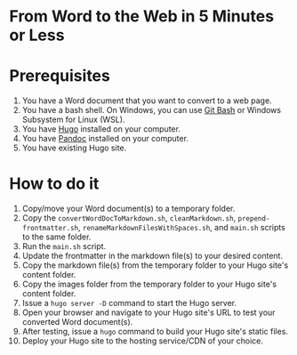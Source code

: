 # From Word to the Web in 5 Minutes or Less

# Prerequisites

1. You have a Word document that you want to convert to a web page.
2. You have a bash shell. On Windows, you can use [Git Bash](https://git-scm.com/downloads) or Windows Subsystem for Linux (WSL).
3. You have [Hugo](https://gohugo.io/) installed on your computer.
4. You have [Pandoc](https://pandoc.org/) installed on your computer.
5. You have existing Hugo site.

# How to do it

1. Copy/move your Word document(s) to a temporary folder.
2. Copy the `convertWordDocToMarkdown.sh`, `cleanMarkdown.sh`, `prepend-frontmatter.sh`, `renameMarkdownFilesWithSpaces.sh`, and `main.sh` scripts to the same folder.
3. Run the `main.sh` script.
4. Update the frontmatter in the markdown file(s) to your desired content.
5. Copy the markdown file(s) from the temporary folder to your Hugo site's content folder.
6. Copy the images folder from the temporary folder to your Hugo site's content folder.
7. Issue a `hugo server -D` command to start the Hugo server.
8. Open your browser and navigate to your Hugo site's URL to test your converted Word document(s).
9. After testing, issue a `hugo` command to build your Hugo site's static files.
10. Deploy your Hugo site to the hosting service/CDN of your choice.